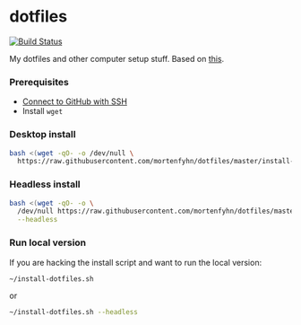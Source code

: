 # dotfiles

[![Build Status](https://fyhn.semaphoreci.com/badges/dotfiles/branches/master.svg?key=4b5186bf-a18b-48bc-b700-f27055a84f02)](https://fyhn.semaphoreci.com/projects/dotfiles)

My dotfiles and other computer setup stuff. Based on [this](https://www.atlassian.com/git/tutorials/dotfiles).

### Prerequisites

* [Connect to GitHub with SSH](https://docs.github.com/en/authentication/connecting-to-github-with-ssh)
* Install `wget`

### Desktop install

```sh
bash <(wget -qO- -o /dev/null \
  https://raw.githubusercontent.com/mortenfyhn/dotfiles/master/install-dotfiles.sh)
```

### Headless install

```sh
bash <(wget -qO- -o \
  /dev/null https://raw.githubusercontent.com/mortenfyhn/dotfiles/master/install-dotfiles.sh) \
  --headless
```

### Run local version

If you are hacking the install script and want to run the local version:

```sh
~/install-dotfiles.sh
```

or

```sh
~/install-dotfiles.sh --headless
```
